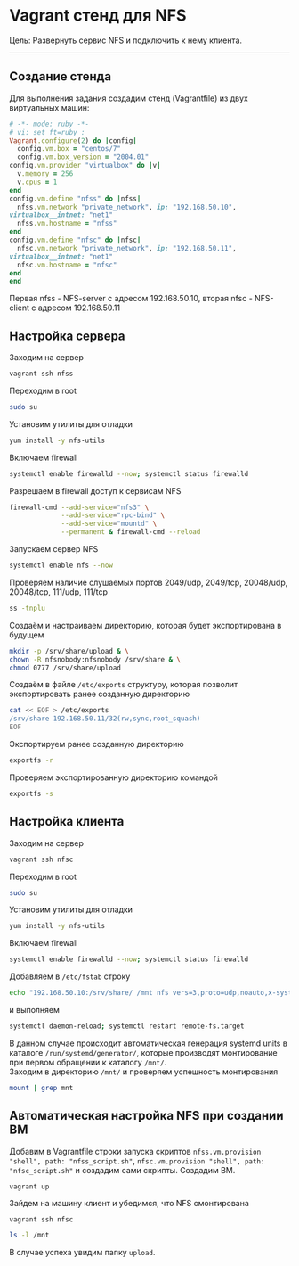 # Vagrant стенд для NFS
Цель:
Развернуть сервис NFS и подключить к нему клиента.

---
## Создание стенда
Для выполнения задания создадим стенд (Vagrantfile) из двух виртуальных машин:
```ruby
# -*- mode: ruby -*-
# vi: set ft=ruby :
Vagrant.configure(2) do |config|
  config.vm.box = "centos/7"
  config.vm.box_version = "2004.01"
config.vm.provider "virtualbox" do |v|
  v.memory = 256
  v.cpus = 1
end
config.vm.define "nfss" do |nfss|
  nfss.vm.network "private_network", ip: "192.168.50.10",
virtualbox__intnet: "net1"
  nfss.vm.hostname = "nfss"
end
config.vm.define "nfsc" do |nfsc|
  nfsc.vm.network "private_network", ip: "192.168.50.11",
virtualbox__intnet: "net1" 
  nfsc.vm.hostname = "nfsc"
end
end
```
Первая nfss - NFS-server с адресом 192.168.50.10, вторая nfsc - NFS-client с адресом 192.168.50.11
## Настройка сервера
Заходим на сервер
```bash
vagrant ssh nfss
```
Переходим в root
```bash
sudo su
```
Установим утилиты для отладки
```bash
yum install -y nfs-utils
```
Включаем firewall
```bash
systemctl enable firewalld --now; systemctl status firewalld
```
Разрешаем в firewall доступ к сервисам NFS
```bash
firewall-cmd --add-service="nfs3" \
             --add-service="rpc-bind" \
             --add-service="mountd" \
             --permanent & firewall-cmd --reload
```
Запускаем сервер NFS
```bash
systemctl enable nfs --now
```
Проверяем наличие слушаемых портов 2049/udp, 2049/tcp, 20048/udp, 20048/tcp, 111/udp, 111/tcp
```bash
ss -tnplu
```
Cоздаём и настраиваем директорию, которая будет экспортирована в будущем
```bash
mkdir -p /srv/share/upload & \
chown -R nfsnobody:nfsnobody /srv/share & \
chmod 0777 /srv/share/upload
```
Cоздаём в файле `/etc/exports` структуру, которая позволит экспортировать ранее созданную директорию
```bash
cat << EOF > /etc/exports
/srv/share 192.168.50.11/32(rw,sync,root_squash)
EOF
```
Экспортируем ранее созданную директорию
```bash
exportfs -r
```
Проверяем экспортированную директорию командой
```bash
exportfs -s
```
## Настройка клиента
Заходим на сервер
```bash
vagrant ssh nfsс
```
Переходим в root
```bash
sudo su
```
Установим утилиты для отладки
```bash
yum install -y nfs-utils
```
Включаем firewall
```bash
systemctl enable firewalld --now; systemctl status firewalld
```
Добавляем в `/etc/fstab` строку
```bash
echo "192.168.50.10:/srv/share/ /mnt nfs vers=3,proto=udp,noauto,x-systemd.automount 0 0" >> /etc/fstab
```
и выполняем
```bash
systemctl daemon-reload; systemctl restart remote-fs.target
```
В данном случае происходит автоматическая генерация systemd units в каталоге `/run/systemd/generator/`, которые производят монтирование при первом обращении к каталогу `/mnt/`.<br>
Заходим в директорию `/mnt/` и проверяем успешность монтирования
```bash
mount | grep mnt
```
## Автоматическая настройка NFS при создании ВМ
Добавим в Vagrantfile строки запуска скриптов `nfss.vm.provision "shell", path: "nfss_script.sh"`, `nfsc.vm.provision "shell", path: "nfsc_script.sh"` и создадим сами скрипты.
Cоздадим ВМ.
```bash
vagrant up
```
Зайдем на машину клиент и убедимся, что NFS смонтирована
```
vagrant ssh nfsc
```
```bash
ls -l /mnt
```
В случае успеха увидим папку `upload`.
